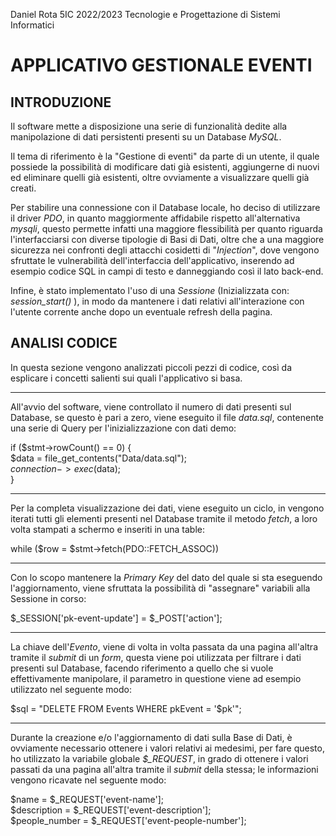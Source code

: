 Daniel Rota 5IC 2022/2023 Tecnologie e Progettazione di Sistemi Informatici

<h1> APPLICATIVO GESTIONALE EVENTI </h1>

<h2> INTRODUZIONE </h2>

Il software mette a disposizione una serie di funzionalità dedite alla manipolazione di dati persistenti presenti su un Database <i>MySQL</i>.

Il tema di riferimento è la "Gestione di eventi" da parte di un utente, il quale possiede la possibilità di modificare dati già esistenti, aggiungerne di nuovi ed eliminare quelli già esistenti, oltre ovviamente a visualizzare quelli già creati.

Per stabilire una connessione con il Database locale, ho deciso di utilizzare il driver <i>PDO</i>, in quanto maggiormente affidabile rispetto all'alternativa <i>mysqli</i>, questo permette infatti una maggiore flessibilità per quanto riguarda l'interfacciarsi con diverse tipologie di Basi di Dati, oltre che a una maggiore sicurezza nei confronti degli attacchi cosidetti di "<i>Injection</i>", dove vengono sfruttate le vulnerabilità dell'interfaccia dell'applicativo, inserendo ad esempio codice SQL in campi di testo e danneggiando così il lato back-end.

Infine, è stato implementato l'uso di una <i>Sessione</i> (Inizializzata con: <i> session_start() </i>), in modo da mantenere i dati relativi all'interazione con l'utente corrente anche dopo un eventuale refresh della pagina. 

<h2> ANALISI CODICE </h2>

In questa sezione vengono analizzati piccoli pezzi di codice, così da esplicare i concetti salienti sui quali l'applicativo si basa.

<hr>

All'avvio del software, viene controllato il numero di dati presenti sul Database, se questo è pari a zero, viene eseguito il file <i>data.sql</i>, contenente una serie di Query per l'inizializzazione con dati demo:

if ($stmt->rowCount() == 0) { <br> $data = file_get_contents("Data/data.sql"); <br> $connection->exec($data); <br>
}

<hr>

Per la completa visualizzazione dei dati, viene eseguito un ciclo, in vengono iterati tutti gli elementi presenti nel Database tramite il metodo <i>fetch</i>, a loro volta stampati a schermo e inseriti in una table:

while ($row = $stmt->fetch(PDO::FETCH_ASSOC))

<hr>

Con lo scopo mantenere la <i>Primary Key</i> del dato del quale si sta eseguendo l'aggiornamento, viene sfruttata la possibilità di "assegnare" variabili alla Sessione in corso:

$_SESSION['pk-event-update'] = $_POST['action'];

<hr>

La chiave dell'<i>Evento</i>, viene di volta in volta passata da una pagina all'altra tramite il <i>submit</i> di un <i>form</i>, questa viene poi utilizzata per filtrare i dati presenti sul Database, facendo riferimento a quello che si vuole effettivamente manipolare, il parametro in questione viene ad esempio utilizzato nel seguente modo:

$sql = "DELETE FROM Events WHERE pkEvent = '$pk'";

<hr>

Durante la creazione e/o l'aggiornamento di dati sulla Base di Dati, è ovviamente necessario ottenere i valori relativi ai medesimi, per fare questo, ho utilizzato la variabile globale <i>$_REQUEST</i>, in grado di ottenere i valori passati da una pagina all'altra tramite il <i>submit</i> della stessa; le informazioni vengono ricavate nel seguente modo:

$name = $_REQUEST['event-name']; <br>
$description = $_REQUEST['event-description']; <br>
$people_number = $_REQUEST['event-people-number'];
